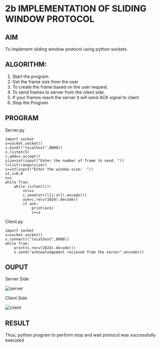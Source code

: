 # 2b IMPLEMENTATION OF SLIDING WINDOW PROTOCOL
## AIM
To implement sliding window protocol using python sockets.
## ALGORITHM:
1. Start the program.
2. Get the frame size from the user
3. To create the frame based on the user request.
4. To send frames to server from the client side.
5. If your frames reach the server it will send ACK signal to client
6. Stop the Program
## PROGRAM

Server.py
```
import socket
s=socket.socket()
s.bind(("localhost",8000))
s.listen(5)
c,add=s.accept()
size=int(input("Enter the number of frame to send: "))
l=list(range(size))
s=int(input("Enter the window size:  "))
st,i=0,0
n=s
while True:
    while (i<len(l)):
        st+=s
        c.send(str(l[i:st]).encode())
        ack=c.recv(1024).decode()
        if ack:
            print(ack)
            i+=s

```
Client.py
```
import socket
s=socket.socket()
s.connect(("localhost",8000))
while True:
    print(s.recv(1024).decode())
    s.send("acknowledgement recieved from the server".encode())

```
## OUPUT
Server Side

![server](https://github.com/user-attachments/assets/2aa344b9-5052-49cb-89f8-2d3bfc8fc4c5)

Client Side

![client](https://github.com/user-attachments/assets/eb425e8a-3787-49e1-ab0a-8f254514a6a4)

## RESULT
Thus, python program to perform stop and wait protocol was successfully executed
